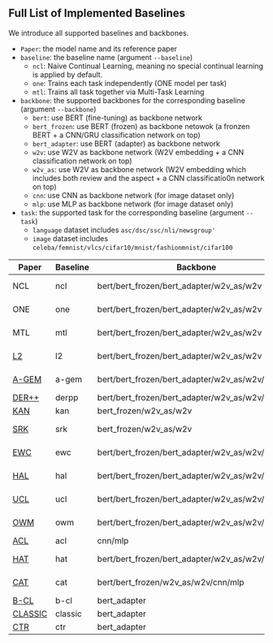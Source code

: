 











## Full List of Implemented Baselines

We introduce all supported baselines and backbones.
   - `Paper`: the model name and its reference paper
   - `baseline`: the baseline name (argument `--baseline`)
	   - `ncl`: Naive Continual Learning, meaning no special continual learning is applied by default.
	   - `one`: Trains each task independently (ONE model per task)
	   - `mtl`: Trains all task together via Multi-Task Learning
   - `backbone`: the supported backbones for the corresponding baseline (argument `--backbone`)
	 - `bert`: use BERT (fine-tuning) as backbone network
	 - `bert_frozen`: use BERT (frozen) as backbone netowok (a fronzen BERT + a CNN/GRU classification network on top)
	 - `bert_adapter`: use BERT (adapter) as backbone network
	 - `w2v`: use W2V as backbone network (W2V embedding + a CNN classification network on top)
	 - `w2v_as`: use W2V as backbone network (W2V embedding which includes both review and the aspect + a CNN classificatio0n network on top)
	 - `cnn`: use CNN as backbone network (for image dataset only)
	 - `mlp`: use MLP as backbone network (for image dataset only)
  - `task`: the supported task for the corresponding baseline (argument `--task`)
	  - `language` dataset includes `asc/dsc/ssc/nli/newsgroup'`
	  - `image` dataset includes `celeba/femnist/vlcs/cifar10/mnist/fashionmnist/cifar100` 




| Paper| Baseline| Backbone| task|
|--|--| -- | -- |
| NCL| ncl | bert/bert_frozen/bert_adapter/w2v_as/w2v | language, image|
| ONE | one | bert/bert_frozen/bert_adapter/w2v_as/w2v | language, image|
| MTL | mtl | bert/bert_frozen/bert_adapter/w2v_as/w2v | language, image|
| [L2](https://arxiv.org/abs/1612.00796) | l2 | bert/bert_frozen/bert_adapter/w2v_as/w2v | language, image|
| [A-GEM](https://arxiv.org/abs/1812.00420) | a-gem | bert/bert_frozen/bert_adapter/w2v_as/w2v/cnn/mlp | language, image|
| [DER++](https://papers.nips.cc/paper/2020/hash/b704ea2c39778f07c617f6b7ce480e9e-Abstract.html) | derpp | bert/bert_frozen/bert_adapter/w2v_as/w2v/cnn/mlp | language|
| [KAN](https://www.cs.uic.edu/~liub/publications/ECML-PKDD-2020.pdf) | kan | bert_frozen/w2v_as/w2v | language|
| [SRK](https://www.cs.uic.edu/~swang/papers/lv_shared_knowledge_sentiment.pdf) | srk | bert_frozen/w2v_as/w2v | language, image|
| [EWC](https://arxiv.org/abs/1612.00796) | ewc | bert/bert_frozen/bert_adapter/w2v_as/w2v/cnn/mlp |language, image|
| [HAL](https://arxiv.org/abs/2002.08165) | hal | bert/bert_frozen/bert_adapter/w2v_as/w2v/cnn/mlp | language, image|
| [UCL](https://papers.nips.cc/paper/2019/hash/2c3ddf4bf13852db711dd1901fb517fa-Abstract.html) | ucl | bert/bert_frozen/bert_adapter/w2v_as/w2v/cnn/mlp | language, image|
| [OWM](https://www.nature.com/articles/s42256-019-0080-x) | owm | bert/bert_frozen/bert_adapter/w2v_as/w2v/cnn/mlp | language, image|
| [ACL](https://arxiv.org/abs/2003.09553) | acl| cnn/mlp | image|
| [HAT](http://proceedings.mlr.press/v80/serra18a.html)| hat | bert/bert_frozen/bert_adapter/w2v_as/w2v/cnn/mlp | language, image|
| [CAT](https://proceedings.neurips.cc/paper/2020/file/d7488039246a405baf6a7cbc3613a56f-Paper.pdf)| cat | bert/bert_frozen/w2v_as/w2v/cnn/mlp| language, image|
| [B-CL](https://aclanthology.org/2021.naacl-main.378.pdf)| b-cl|bert_adapter | language|
| [CLASSIC](https://aclanthology.org/2021.emnlp-main.550/) | classic| bert_adapter | language|
| [CTR](https://aclanthology.org/2021.emnlp-main.550/) | ctr| bert_adapter | language|



